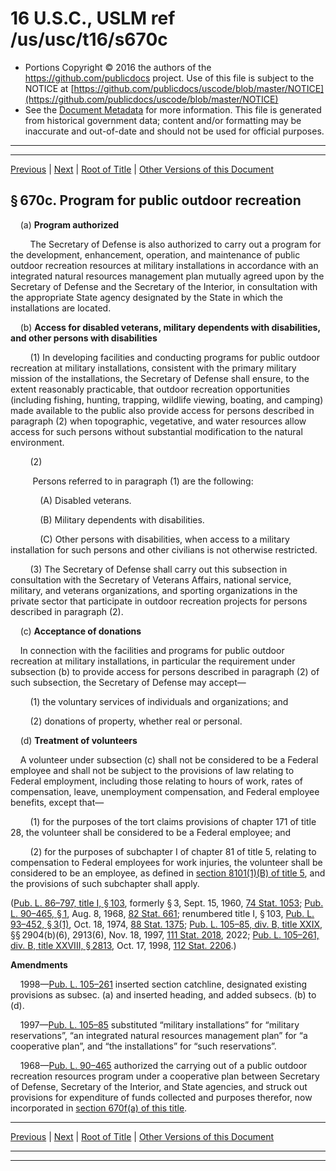 ---
---

# 16 U.S.C., USLM ref /us/usc/t16/s670c

* Portions Copyright © 2016 the authors of the https://github.com/publicdocs project.
  Use of this file is subject to the NOTICE at [https://github.com/publicdocs/uscode/blob/master/NOTICE](https://github.com/publicdocs/uscode/blob/master/NOTICE)
* See the [Document Metadata](././../../../../..//README.md) for more information.
  This file is generated from historical government data; content and/or formatting may be inaccurate and out-of-date and should not be used for official purposes.

----------
----------

[Previous](./../../../../..//us/usc/t16/ch5C/schI/m__us_usc_t16_s670b.md) | [Next](./../../../../..//us/usc/t16/ch5C/schI/m__us_usc_t16_s670c–1.md) | [Root of Title](./../../../../../) | [Other Versions of this Document](https://publicdocs.github.io/go/links?ns=uslm&ref=%2Fus%2Fusc%2Ft16%2Fs670c)

## § 670c. Program for public outdoor recreation

    (a) __Program authorized__ 

        The Secretary of Defense is also authorized to carry out a program for the development, enhancement, operation, and maintenance of public outdoor recreation resources at military installations in accordance with an integrated natural resources management plan mutually agreed upon by the Secretary of Defense and the Secretary of the Interior, in consultation with the appropriate State agency designated by the State in which the installations are located.

    (b) __Access for disabled veterans, military dependents with disabilities, and other persons with disabilities__ 

        (1) In developing facilities and conducting programs for public outdoor recreation at military installations, consistent with the primary military mission of the installations, the Secretary of Defense shall ensure, to the extent reasonably practicable, that outdoor recreation opportunities (including fishing, hunting, trapping, wildlife viewing, boating, and camping) made available to the public also provide access for persons described in paragraph (2) when topographic, vegetative, and water resources allow access for such persons without substantial modification to the natural environment.

        (2)

         Persons referred to in paragraph (1) are the following:

            (A) Disabled veterans.

            (B) Military dependents with disabilities.

            (C) Other persons with disabilities, when access to a military installation for such persons and other civilians is not otherwise restricted.

        (3) The Secretary of Defense shall carry out this subsection in consultation with the Secretary of Veterans Affairs, national service, military, and veterans organizations, and sporting organizations in the private sector that participate in outdoor recreation projects for persons described in paragraph (2).

    (c) __Acceptance of donations__ 

    In connection with the facilities and programs for public outdoor recreation at military installations, in particular the requirement under subsection (b) to provide access for persons described in paragraph (2) of such subsection, the Secretary of Defense may accept—

        (1) the voluntary services of individuals and organizations; and

        (2) donations of property, whether real or personal.

    (d) __Treatment of volunteers__ 

    A volunteer under subsection (c) shall not be considered to be a Federal employee and shall not be subject to the provisions of law relating to Federal employment, including those relating to hours of work, rates of compensation, leave, unemployment compensation, and Federal employee benefits, except that—

        (1) for the purposes of the tort claims provisions of chapter 171 of title 28, the volunteer shall be considered to be a Federal employee; and

        (2) for the purposes of subchapter I of chapter 81 of title 5, relating to compensation to Federal employees for work injuries, the volunteer shall be considered to be an employee, as defined in [section 8101(1)(B) of title 5][/us/usc/t5/s8101/1/B], and the provisions of such subchapter shall apply.

([Pub. L. 86–797, title I, § 103][/us/pl/86/797/s103], formerly § 3, Sept. 15, 1960, [74 Stat. 1053][/us/stat/74/1053]; [Pub. L. 90–465, § 1][/us/pl/90/465/s1], Aug. 8, 1968, [82 Stat. 661][/us/stat/82/661]; renumbered title I, § 103, [Pub. L. 93–452, § 3(1)][/us/pl/93/452/s3/1], Oct. 18, 1974, [88 Stat. 1375][/us/stat/88/1375]; [Pub. L. 105–85, div. B, title XXIX][/us/pl/105/85], §§ 2904(b)(6), 2913(6), Nov. 18, 1997, [111 Stat. 2018][/us/stat/111/2018], 2022; [Pub. L. 105–261, div. B, title XXVIII, § 2813][/us/pl/105/261/s2813], Oct. 17, 1998, [112 Stat. 2206][/us/stat/112/2206].)

 __Amendments__ 

    1998—[Pub. L. 105–261][/us/pl/105/261] inserted section catchline, designated existing provisions as subsec. (a) and inserted heading, and added subsecs. (b) to (d).

    1997—[Pub. L. 105–85][/us/pl/105/85] substituted “military installations” for “military reservations”, “an integrated natural resources management plan” for “a cooperative plan”, and “the installations” for “such reservations”.

    1968—[Pub. L. 90–465][/us/pl/90/465] authorized the carrying out of a public outdoor recreation resources program under a cooperative plan between Secretary of Defense, Secretary of the Interior, and State agencies, and struck out provisions for expenditure of funds collected and purposes therefor, now incorporated in [section 670f(a) of this title][/us/usc/t16/s670f/a].

----------

[Previous](./../../../../..//us/usc/t16/ch5C/schI/m__us_usc_t16_s670b.md) | [Next](./../../../../..//us/usc/t16/ch5C/schI/m__us_usc_t16_s670c–1.md) | [Root of Title](./../../../../../) | [Other Versions of this Document](https://publicdocs.github.io/go/links?ns=uslm&ref=%2Fus%2Fusc%2Ft16%2Fs670c)

----------
----------

[/us/usc/t5/s8101/1/B]: https://publicdocs.github.io/go/links?ns=uslm&ref=%2Fus%2Fusc%2Ft5%2Fs8101%2F1%2FB
[/us/pl/86/797/s103]: https://publicdocs.github.io/go/links?ns=uslm&ref=%2Fus%2Fpl%2F86%2F797%2Fs103
[/us/stat/74/1053]: https://publicdocs.github.io/go/links?ns=uslm&ref=%2Fus%2Fstat%2F74%2F1053
[/us/pl/90/465/s1]: https://publicdocs.github.io/go/links?ns=uslm&ref=%2Fus%2Fpl%2F90%2F465%2Fs1
[/us/stat/82/661]: https://publicdocs.github.io/go/links?ns=uslm&ref=%2Fus%2Fstat%2F82%2F661
[/us/pl/93/452/s3/1]: https://publicdocs.github.io/go/links?ns=uslm&ref=%2Fus%2Fpl%2F93%2F452%2Fs3%2F1
[/us/stat/88/1375]: https://publicdocs.github.io/go/links?ns=uslm&ref=%2Fus%2Fstat%2F88%2F1375
[/us/pl/105/85]: https://publicdocs.github.io/go/links?ns=uslm&ref=%2Fus%2Fpl%2F105%2F85
[/us/stat/111/2018]: https://publicdocs.github.io/go/links?ns=uslm&ref=%2Fus%2Fstat%2F111%2F2018
[/us/pl/105/261/s2813]: https://publicdocs.github.io/go/links?ns=uslm&ref=%2Fus%2Fpl%2F105%2F261%2Fs2813
[/us/stat/112/2206]: https://publicdocs.github.io/go/links?ns=uslm&ref=%2Fus%2Fstat%2F112%2F2206
[/us/pl/105/261]: https://publicdocs.github.io/go/links?ns=uslm&ref=%2Fus%2Fpl%2F105%2F261
[/us/pl/105/85]: https://publicdocs.github.io/go/links?ns=uslm&ref=%2Fus%2Fpl%2F105%2F85
[/us/pl/90/465]: https://publicdocs.github.io/go/links?ns=uslm&ref=%2Fus%2Fpl%2F90%2F465
[/us/usc/t16/s670f/a]: https://publicdocs.github.io/go/links?ns=uslm&ref=%2Fus%2Fusc%2Ft16%2Fs670f%2Fa


